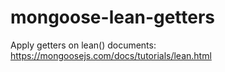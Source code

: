 # mongoose-lean-getters
Apply getters on lean() documents: https://mongoosejs.com/docs/tutorials/lean.html
